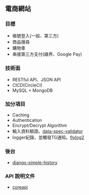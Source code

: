 ## 電商網站
### 目標
- 帳號登入(一般、第三方)
- 商品搜尋
- 購物車
- 串接第三方支付(綠界、Google Pay)

### 技術面
- RESTful API、JSON API
- CICD(CircleCI)
- MySQL + MongoDB

### 加分項目
- Caching
- Authentication
- Encrypt/Decrypt Algorithm
- 輸入資料驗證。[data-spec-validator](https://github.com/hardcoretech/data-spec-validator)
- logger紀錄，並觸發TG通知。[flylog2](https://www.cnpython.com/pypi/flylog2#)

### 後台
- [django-simple-history](https://django-simple-history.readthedocs.io/en/latest/quick_start.html)

### API 說明文件
- [coreapi](https://blog.csdn.net/weixin_42289273/article/details/110273877)
